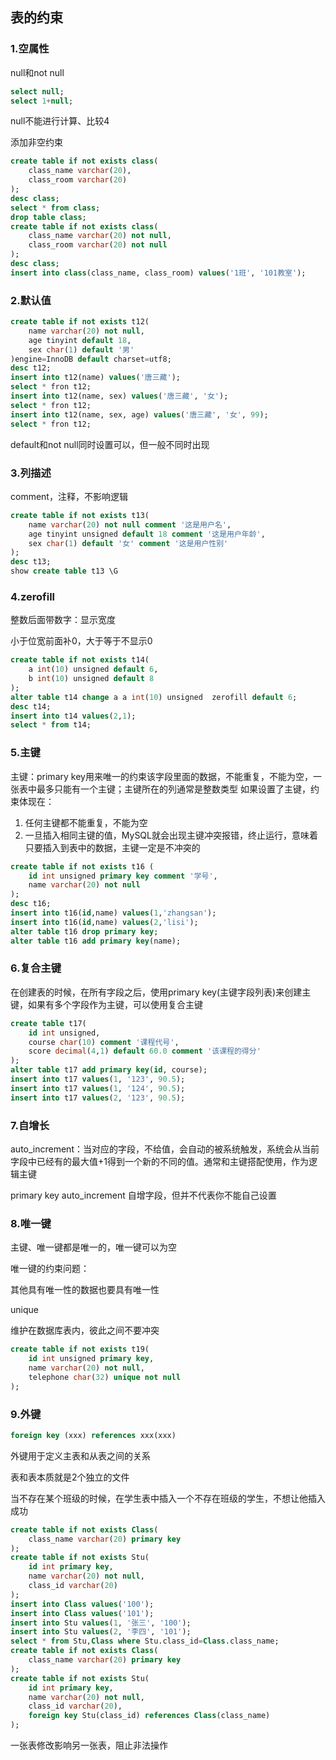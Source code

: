 ## 表的约束

### 1.空属性

null和not null

```sql
select null;
select 1+null;
```

null不能进行计算、比较4

添加非空约束

```sql
create table if not exists class(
	class_name varchar(20),
	class_room varchar(20)
);
desc class;
select * from class;
drop table class;
create table if not exists class(
	class_name varchar(20) not null,
	class_room varchar(20) not null
);
desc class;
insert into class(class_name, class_room) values('1班', '101教室');
```



### 2.默认值

```sql
create table if not exists t12(
	name varchar(20) not null,
    age tinyint default 18,
    sex char(1) default '男'
)engine=InnoDB default charset=utf8;
desc t12;
insert into t12(name) values('唐三藏');
select * fron t12;
insert into t12(name, sex) values('唐三藏', '女');
select * fron t12;
insert into t12(name, sex, age) values('唐三藏', '女', 99);
select * fron t12;
```

default和not null同时设置可以，但一般不同时出现

### 3.列描述

comment，注释，不影响逻辑

```sql
create table if not exists t13(
	name varchar(20) not null comment '这是用户名',
    age tinyint unsigned default 18 comment '这是用户年龄',
    sex char(1) default '女' comment '这是用户性别'
);
desc t13;
show create table t13 \G
```

### 4.zerofill

整数后面带数字：显示宽度

小于位宽前面补0，大于等于不显示0

```sql
create table if not exists t14(
	a int(10) unsigned default 6,
    b int(10) unsigned default 8
);
alter table t14 change a a int(10) unsigned  zerofill default 6;
desc t14;
insert into t14 values(2,1);
select * from t14;
```

### 5.主键

主键：primary key用来唯一的约束该字段里面的数据，不能重复，不能为空，一张表中最多只能有一个主键；主键所在的列通常是整数类型
如果设置了主键，约束体现在：

1. 任何主键都不能重复，不能为空
2. 一旦插入相同主键的值，MySQL就会出现主键冲突报错，终止运行，意味着只要插入到表中的数据，主键一定是不冲突的

```sql
create table if not exists t16 (
	id int unsigned primary key comment '学号',
    name varchar(20) not null
);
desc t16;
insert into t16(id,name) values(1,'zhangsan');
insert into t16(id,name) values(2,'lisi');
alter table t16 drop primary key;
alter table t16 add primary key(name);
```

### 6.复合主键

在创建表的时候，在所有字段之后，使用primary key(主键字段列表)来创建主键，如果有多个字段作为主键，可以使用复合主键

```sql
create table t17(
    id int unsigned,
    course char(10) comment '课程代号',
	score decimal(4,1) default 60.0 comment '该课程的得分'
);
alter table t17 add primary key(id, course);
insert into t17 values(1, '123', 90.5);
insert into t17 values(1, '124', 90.5);
insert into t17 values(2, '123', 90.5);
```

### 7.自增长

auto_increment：当对应的字段，不给值，会自动的被系统触发，系统会从当前字段中已经有的最大值+1得到一个新的不同的值。通常和主键搭配使用，作为逻辑主键

primary key auto_increment 自增字段，但并不代表你不能自己设置

### 8.唯一键

主键、唯一键都是唯一的，唯一键可以为空

唯一键的约束问题：

其他具有唯一性的数据也要具有唯一性

unique

维护在数据库表内，彼此之间不要冲突

```sql
create table if not exists t19(
	id int unsigned primary key,
    name varchar(20) not null,
    telephone char(32) unique not null
);
```

### 9.外键

```sql
foreign key (xxx) references xxx(xxx)
```

外键用于定义主表和从表之间的关系

表和表本质就是2个独立的文件

当不存在某个班级的时候，在学生表中插入一个不存在班级的学生，不想让他插入成功

```sql
create table if not exists Class(
    class_name varchar(20) primary key
);
create table if not exists Stu(
	id int primary key,
    name varchar(20) not null,
    class_id varchar(20)
);
insert into Class values('100');
insert into Class values('101');
insert into Stu values(1, '张三', '100');
insert into Stu values(2, '李四', '101');
select * from Stu,Class where Stu.class_id=Class.class_name;
create table if not exists Class(
    class_name varchar(20) primary key
);
create table if not exists Stu(
	id int primary key,
    name varchar(20) not null,
    class_id varchar(20),
    foreign key Stu(class_id) references Class(class_name)
);
```

一张表修改影响另一张表，阻止非法操作



